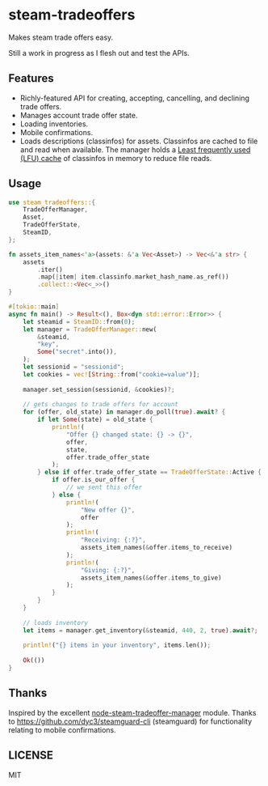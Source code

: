 # steam-tradeoffers

Makes steam trade offers easy.

Still a work in progress as I flesh out and test the APIs.

## Features
- Richly-featured API for creating, accepting, cancelling, and declining trade offers.
- Manages account trade offer state.
- Loading inventories.
- Mobile confirmations.
- Loads descriptions (classinfos) for assets. Classinfos are cached to file and read when available. The manager holds a [Least frequently used (LFU) cache](https://en.wikipedia.org/wiki/Least_frequently_used) of classinfos in memory to reduce file reads.

## Usage
```rs
use steam_tradeoffers::{
    TradeOfferManager,
    Asset,
    TradeOfferState,
    SteamID,
};

fn assets_item_names<'a>(assets: &'a Vec<Asset>) -> Vec<&'a str> {
    assets
        .iter()
        .map(|item| item.classinfo.market_hash_name.as_ref())
        .collect::<Vec<_>>()
}

#[tokio::main]
async fn main() -> Result<(), Box<dyn std::error::Error>> {
    let steamid = SteamID::from(0);
    let manager = TradeOfferManager::new(
        &steamid,
        "key",
        Some("secret".into()),
    );
    let sessionid = "sessionid";
    let cookies = vec![String::from("cookie=value")];
    
    manager.set_session(sessionid, &cookies)?;
    
    // gets changes to trade offers for account
    for (offer, old_state) in manager.do_poll(true).await? {
        if let Some(state) = old_state {
            println!(
                "Offer {} changed state: {} -> {}",
                offer,
                state,
                offer.trade_offer_state
            );
        } else if offer.trade_offer_state == TradeOfferState::Active {
            if offer.is_our_offer {
                // we sent this offer
            } else {
                println!(
                    "New offer {}",
                    offer
                );
                println!(
                    "Receiving: {:?}",
                    assets_item_names(&offer.items_to_receive)
                );
                println!(
                    "Giving: {:?}",
                    assets_item_names(&offer.items_to_give)
                );
            }
        }
    }
    
    // loads inventory
    let items = manager.get_inventory(&steamid, 440, 2, true).await?;
    
    println!("{} items in your inventory", items.len());
    
    Ok(())
}
```

## Thanks

Inspired by the excellent [node-steam-tradeoffer-manager](https://github.com/DoctorMcKay/node-steam-tradeoffer-manager) module. Thanks to https://github.com/dyc3/steamguard-cli (steamguard) for functionality relating to mobile confirmations.

## LICENSE

MIT